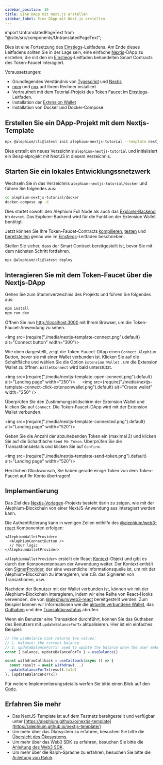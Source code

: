 ```yaml
---
sidebar_position: 10
title: Eine DApp mit Next.js erstellen
sidebar_label: Eine DApp mit Next.js erstellen
---
```


import UntranslatedPageText from "@site/src/components/UntranslatedPageText";

<UntranslatedPageText />

Dies ist eine Fortsetzung des [Einstiegs](/dapps/getting-started.md)-Leitfadens. Am Ende dieses Leitfadens sollten Sie in der Lage sein, eine einfache 
[Nextjs](https://nextjs.org/)-DApp zu erstellen, die mit den im [Einstiegs](/dapps/getting-started.md)-Leitfaden behandelten Smart Contracts des Token-Faucet interagiert.

Voraussetzungen:

- Grundlegendes Verständnis von [Typescript](https://www.typescriptlang.org/)
  und [Nextjs](https://nextjs.org/)
- [npm](https://www.npmjs.com/) und
  [npx](https://www.npmjs.com/package/npx) auf Ihrem Rechner installiert
- Vertrautheit mit dem Tutorial-Projekt des Token Faucet im [Einstiegs](/dapps/getting-started.md)-Leitfaden.
- Installation der [Extension Wallet](/wallet/extension-wallet/overview)
- Installation von Docker und Docker-Compose

## Erstellen Sie ein DApp-Projekt mit dem Nextjs-Template

```sh
npx @alephium/cli@latest init alephium-nextjs-tutorial --template nextjs
```

Dies erstellt ein neues Verzeichnis `alephium-nextjs-tutorial` und
initialisiert ein Beispielprojekt mit NextJS in diesem Verzeichnis.


## Starten Sie ein lokales Entwicklungssnetzwerk

Wechseln Sie in das Verzeichnis `alephium-nextjs-tutorial/docker` und führen Sie folgendes aus:

```sh
cd alephium-nextjs-tutorial/docker
docker-compose up -d
```

Dies startet sowohl den Alephium Full Node als auch das [Explorer-Backend ](https://github.com/alephium/explorer-backend) im
`devnet`. Das Explorer-Backend wird für die Funktion der Extension Wallet benötigt.

Jetzt können Sie Ihre Token-Faucet-Contracts [kompilieren](/dapps/getting-started.md/#kompilieren-sie-ihren-contract),
[testen](/dapps/getting-started/#testen-sie-ihren-contract) und
[bereitstellen](/dapps/getting-started/#ihren-contract-bereitstellen)
 genau wie im [Einstiegs](/dapps/getting-started.md)-Leitfaden beschrieben.

Stellen Sie sicher, dass der Smart Contract bereitgestellt ist, bevor Sie mit dem nächsten Schritt fortfahren.

```sh
npx @alephium/cli@latest deploy
```

## Interagieren Sie mit dem Token-Faucet über die Nextjs-DApp

Gehen Sie zum Stammverzeichnis des Projekts und führen Sie folgendes aus:

```sh
npm install
npm run dev
```

Öffnen Sie nun [http://localhost:3000](http://localhost:3000) mit Ihrem Browser, um die Token-Faucet-Anwendung zu sehen.

<img src={require("./media/nextjs-template-connect.png").default}
alt="Connect button" width="300"/>

Wie oben dargestellt, zeigt die Token-Faucet-DApp einen `Connect Alephium`
Button, bevor sie mit einer Wallet verbunden ist. Klicken Sie auf die Schaltfläche und wählen Sie die Option `Extension Wallet` , um die Extension Wallet zu öffnen. `WalletConnect` wird bald unterstützt.

<img src={require("./media/nextjs-template-open-connect.png").default} alt="Landing page" width="250"/>
&nbsp;&nbsp;&nbsp;&nbsp;
<img src={require("./media/nextjs-template-connect-click-extensonwallet.png").default} alt="Create wallet" width="250" />

Überprüfen Sie den Zustimmungsbildschirm der Extension Wallet und klicken Sie auf
`Connect`. Die Token-Faucet-DApp wird mit der Extension Wallet verbunden.

<img src={require("./media/nextjs-template-connected.png").default} alt="Landing page" width="520"/>

Geben Sie die Anzahl der abzuhebenden Token ein (maximal 2) und klicken Sie auf die Schaltfläche `Send Me Token`. Überprüfen Sie die Transaktionsdetails und klicken Sie auf `Confirm`.

<img src={require("./media/nextjs-template-send-token.png").default} alt="Landing page" width="520"/>

Herzlichen Glückwunsch, Sie haben gerade einige Token von dem Token-Faucet auf Ihr Konto übertragen!

## Implementierung

Das Ziel des [ Nextjs-Vorlagen](https://github.com/alephium/nextjs-template)-Projekts besteht darin zu zeigen, wie mit der Alephium-Blockchain von einer NextJS-Anwendung aus interagiert werden kann.

Die Authentifizierung kann in wenigen Zeilen mithilfe des 
[@alephium/web3-react](https://github.com/alephium/alephium-web3/tree/master/packages/web3-react) Komponenten erfolgen:

```tsx
<AlephiumWalletProvider>
  <AlephiumConnectButton />
  // Your logic
</AlephiumWalletProvider>
```

`<AlephiumWalletProvider>` erstellt ein React
[Kontext](https://reactjs.org/docs/context.html)-Objekt und gibt es durch den Komponentenbaum der Anwendung weiter. Der Kontext enthält den
[SignerProvider](https://github.com/alephium/alephium-web3/blob/8cf20fee4c16091cf581518e9f411e31ec37955e/packages/web3-react/src/contexts/alephiumConnect.tsx#L56), der eine wesentliche Informationsquelle ist, um mit der Alephium-Blockchain zu interagieren, wie z.B. das Signieren von Transaktionen, usw.

Nachdem der Benutzer mit der Wallet verbunden ist, können wir mit der Alephium-Blockchain interagieren, indem wir eine Reihe von React-Hooks verwenden, die von [@alephium/web3-react](https://github.com/alephium/alephium-web3/tree/master/packages/web3-react) bereitgestellt werden. Zum Beispiel können wir Informationen wie die [aktuelle verbundene Wallet](https://github.com/alephium/alephium-web3/blob/master/packages/web3-react/src/hooks/useWallet.tsx), das [Guthaben](https://github.com/alephium/alephium-web3/blob/master/packages/web3-react/src/hooks/useBalance.tsx)
und den [Transaktionsstatus](https://github.com/alephium/alephium-web3/blob/master/packages/web3-react/src/hooks/useTxStatus.tsx) abrufen.

Wenn ein Benutzer eine Transaktion durchführt, können Sie das Guthaben des Benutzers mit `updateBalanceForTx` aktualisieren.
Hier ist ein einfaches Beispiel:

```typescript
// The useBalance hook returns two values:
// 1. balance: the current balance
// 2. updateBalanceForTx: used to update the balance when the user makes a transaction.
const { balance, updateBalanceForTx } = useBalance()

const withdrawCallback = useCallback(async () => {
  const result = await withdraw(...)
  updateBalanceForTx(result.txId)
}, [updateBalanceForTx])
```

Für weitere Implementierungsdetails werfen Sie bitte einen Blick auf den [Code](https://github.com/alephium/nextjs-template). 

## Erfahren Sie mehr

- Das NextJS-Template ist auf dem Testnetz bereitgestellt und verfügbar unter [https://alephium.github.io/nextjs-template](https://alephium.github.io/nextjs-template/)
- Um mehr über das Ökosystem zu erfahren, besuchen Sie bitte die [Übersicht des Ökosystems](/DApps/ecosystem).
- Um mehr über das Web3 SDK zu erfahren, besuchen Sie bitte die [Anleitung des Web3 SDK](/DApps/alephium-web3).
- Um mehr über die Ralph-Sprache zu erfahren, besuchen Sie bitte die [Anleitung von Ralph](/ralph/getting-started).
